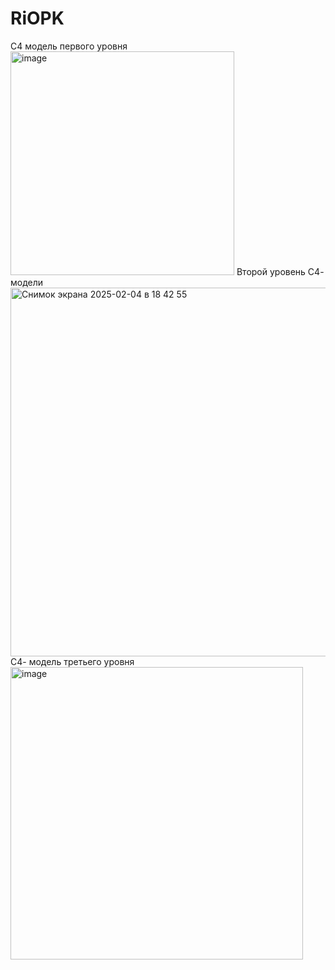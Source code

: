 # RiOPK
С4 модель первого уровня
<img width="358" alt="image" src="https://github.com/user-attachments/assets/4e99cfb4-144c-4201-b785-aec0e3cc2527" />
Второй уровень С4- модели
<img width="590" alt="Снимок экрана 2025-02-04 в 18 42 55" src="https://github.com/user-attachments/assets/350351f5-2666-454e-aeb6-4d2a2ad1f3d0" />
С4- модель третьего уровня
<img width="468" alt="image" src="https://github.com/user-attachments/assets/46febd8e-84b9-4e5a-8b6c-9a8d174c4fb9" />
